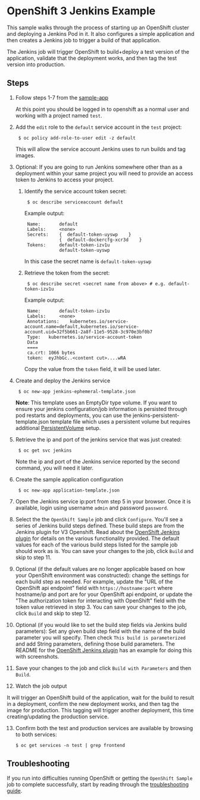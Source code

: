 OpenShift 3 Jenkins Example
=========================
This sample walks through the process of starting up an OpenShift cluster and deploying a Jenkins Pod in it.
It also configures a simple application and then creates a Jenkins job to trigger a build of that application.

The Jenkins job will trigger OpenShift to build+deploy a test version of the application, validate that
the deployment works, and then tag the test version into production.

Steps
-----

1. Follow steps 1-7 from the [sample-app](https://github.com/openshift/origin/blob/master/examples/sample-app/README.md)

    At this point you should be logged in to openshift as a normal user and working with a project named `test`.

2. Add the `edit` role to the `default` service account in the `test` project:

        $ oc policy add-role-to-user edit -z default

    This will allow the service account Jenkins uses to run builds and tag images.

3. Optional:  If you are going to run Jenkins somewhere other than as a deployment within your same project you will need to provide an access token to Jenkins to access your project.

    1. Identify the service account token secret:

            $ oc describe serviceaccount default

        Example output:

            Name:       default
            Labels:     <none>
            Secrets:    {  default-token-uyswp    }
                        {  default-dockercfg-xcr3d    }
            Tokens:     default-token-izv1u
                        default-token-uyswp

        In this case the secret name is `default-token-uyswp`

    2. Retrieve the token from the secret:

            $ oc describe secret <secret name from above> # e.g. default-token-izv1u

        Example output:

            Name:       default-token-izv1u
            Labels:     <none>
            Annotations:    kubernetes.io/service-account.name=default,kubernetes.io/service-account.uid=32f5b661-2a8f-11e5-9528-3c970e3bf0b7
            Type:   kubernetes.io/service-account-token
            Data
            ====
            ca.crt: 1066 bytes
            token:  eyJhbGc..<content cut>....wRA

        Copy the value from the `token` field, it will be used later.

4. Create and deploy the Jenkins service

        $ oc new-app jenkins-ephemeral-template.json

    **Note**: This template uses an EmptyDir type volume.  If you want to ensure your jenkins configuration/job information is persisted through pod restarts and deployments, you can use the jenkins-persistent-template.json template file which uses a persistent volume but requires additional [PersistentVolume](https://docs.openshift.org/latest/admin_guide/persistent_storage_nfs.html) setup.  
    
5. Retrieve the ip and port of the jenkins service that was just created:
   
        $ oc get svc jenkins

    Note the ip and port of the Jenkins service reported by the second command, you will need it later.

6. Create the sample application configuration

        $ oc new-app application-template.json
 
7. Open the Jenkins service ip:port from step 5 in your browser.  Once it is available, login using username `admin` and password `password`.
   
8. Select the the `OpenShift Sample` job and click `Configure`.  You'll see a series of Jenkins build steps defined.  These build steps are from the Jenkins plugin for V3 Openshift.  Read about the [OpenShift Jenkins plugin](https://github.com/openshift/jenkins-plugin) for details on the various functionality provided.  The default values for each of the various build steps listed for the sample job should work as is.  You can save your changes to the job, click `Build` and skip to step 11.

9. Optional (if the default values are no longer applicable based on how your OpenShift environment was constructed): change the settings for each build step as needed.  For example, update the "URL of the OpenShift api endpoint" field with `https://hostname:port` where hostname/ip and port are for your OpenShift api endpoint, or update the "The authorization token for interacting with OpenShift" field with the token value retrieved in step 3.  You can save your changes to the job, click `Build` and skip to step 12.

10. Optional (if you would like to set the build step fields via Jenkins build parameters): Set any given build step field with the name of the build parameter you will specify.  Then check `This build is parameterized` and add  String parameters, defining those build parameters.  The README for the [OpenShift Jenkins plugin](https://github.com/openshift/jenkins-plugin) has an example for doing this with screenshots.

11. Save your changes to the job and click `Build with Parameters` and then `Build`.

12. Watch the job output

   It will trigger an OpenShift build of the application, wait for the build to result in a deployment,
   confirm the new deployment works, and then tag the image for production.  This tagging will trigger
   another deployment, this time creating/updating the production service.

13. Confirm both the test and production services are available by browsing to both services:

        $ oc get services -n test | grep frontend

Troubleshooting
-----

If you run into difficulties running OpenShift or getting the `OpenShift Sample` job to complete successfully, start by reading through the [troubleshooting guide](https://github.com/openshift/origin/blob/master/docs/debugging-openshift.md).

